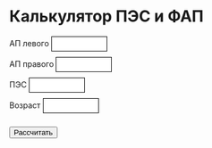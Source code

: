 <html>
<head>
  <title>Калькулятор ПЭС и ФАП</title>
  <style>
    .command-line {
      border: 1px solid black;
      padding: 5px;
      margin-bottom: 10px;
      width: 100px;
      display: inline-block;
    }
    #result {
      font-weight: bold;
      margin-top: 10px;
    }
  </style>
</head>
<body>
  <h1>Калькулятор ПЭС и ФАП</h1>
  
  <div>
    АП левого <input type="text" id="num1" class="command-line"><br>
    АП правого <input type="text" id="num2" class="command-line"><br>
    ПЭС <input type="text" id="num3" class="command-line"><br>
    Возраст <input type="text" id="num4" class="command-line">
  </div>
  
  <button onclick="calculate()">Рассчитать</button>
  
  <div id="result"></div>
  
  <script>
    function calculate() {
      var num1 = parseFloat(document.getElementById("num1").value);
      var num2 = parseFloat(document.getElementById("num2").value);
      var num3 = parseFloat(document.getElementById("num3").value);
      var num4 = parseFloat(document.getElementById("num4").value);
      
      var sum = num1 - num2;
      var diff = num1 + num2;
      var result = sum / diff;
      var procent = result * 100;
      var answer = num3
      var ages = num4
      
      document.getElementById("result").innerHTML = "Результат: <p>" + "ФАП - " + procent.toFixed(2) + "%";
if (procent >= -5 && procent <= 5) {
        document.getElementById("result").innerHTML += "Интерпретация результатов по ФАП головного мозга - " + "Межполушарная уравновешенность (отсутствие ФАП) <p>";}
else if (procent >= 6 && procent <= 20) {
        document.getElementById("result").innerHTML += "Интерпретация результатов по ФАП головного мозга - " + "Небольшое преобладание левого полушария <p>";}
else if (procent >= -20 && procent <= -6) {
        document.getElementById("result").innerHTML += "Интерпретация результатов по ФАП головного мозга - " + "Небольшое преобладание правого полушария <p>";}
else if (procent >= 21 && procent <= 40) {
        document.getElementById("result").innerHTML += "Интерпретация результатов по ФАП головного мозга - " + "Заметное (существенное) преобладание левого полушария <p>";}
else if (procent >= -40 && procent <= -21) {
        document.getElementById("result").innerHTML += "Интерпретация результатов по ФАП головного мозга - " + "Заметное (существенное) преобладание правого полушария <p>";}
else if (procent >= 41 && procent <= 65) {
        document.getElementById("result").innerHTML += "Интерпретация результатов по ФАП головного мозга - " + "Сильное преобладание левого полушария <p>";}
else if (procent >= -65 && procent <= -41) {
        document.getElementById("result").innerHTML += "Интерпретация результатов по ФАП головного мозга - " + "Сильное преобладание правого полушария <p>";}
else if (procent >= 65) {
        document.getElementById("result").innerHTML += "Интерпретация результатов по ФАП головного мозга - " + "Очень сильное преобладание левого полушария <p>";}
else if (procent <= -65) {
        document.getElementById("result").innerHTML += "Интерпретация результатов по ФАП головного мозга - " + "Очень сильное преобладание правого полушария <p>";}
if (answer < 44 && ages < 14) {
        document.getElementById("result").innerHTML += "Интерпретация результатов ПЭС - " + "очень мало";}
else if (answer < 44 && ages >= 14 && ages < 19) {
        document.getElementById("result").innerHTML += "Интерпретация результатов ПЭС - " + "очень мало";}
else if (answer < 37 && ages >= 20 && ages <= 24) {
        document.getElementById("result").innerHTML += "Интерпретация результатов ПЭС - " + "очень мало";}
else if (answer < 30 && ages >= 25 && ages <= 29) {
        document.getElementById("result").innerHTML += "Интерпретация результатов ПЭС - " + "очень мало";}
else if (answer < 23 && ages >= 30 && ages <= 34) {
        document.getElementById("result").innerHTML += "Интерпретация результатов ПЭС - " + "очень мало";}
else if (answer < 16 && ages >= 35 && ages <= 39) {
        document.getElementById("result").innerHTML += "Интерпретация результатов ПЭС - " + "очень мало";}
else if (answer < 21 && ages >= 40 && ages <= 44) {
        document.getElementById("result").innerHTML += "Интерпретация результатов ПЭС - " + "очень мало";}
else if (answer < 25 && ages >= 45 && ages <= 49) {
        document.getElementById("result").innerHTML += "Интерпретация результатов ПЭС - " + "очень мало";}
else if (answer < 14 && ages >= 50 && ages <= 54) {
        document.getElementById("result").innerHTML += "Интерпретация результатов ПЭС - " + "очень мало";}
else if (answer < 9 && ages >= 55 && ages <= 59) {
        document.getElementById("result").innerHTML += "Интерпретация результатов ПЭС - " + "очень мало";}
else if (answer < 9 && ages >= 60 && ages <= 64) {
        document.getElementById("result").innerHTML += "Интерпретация результатов ПЭС - " + "очень мало";}
else if (answer < 6 && ages >= 65 && ages <= 69) {
        document.getElementById("result").innerHTML += "Интерпретация результатов ПЭС - " + "очень мало";}
else if (answer < 5 && ages >= 70) {
        document.getElementById("result").innerHTML += "Интерпретация результатов ПЭС - " + "очень мало";}
else if (answer >= 44 && answer <= 60 && ages < 14) {
        document.getElementById("result").innerHTML += "Интерпретация результатов ПЭС - " + "мало";}
else if (answer >= 44 && answer <= 61 && ages >= 14 && ages < 19) {
        document.getElementById("result").innerHTML += "Интерпретация результатов ПЭС - " + "мало";}
else if (answer >= 37 && answer <= 51 && ages >= 20 && ages < 24) {
        document.getElementById("result").innerHTML += "Интерпретация результатов ПЭС - " + "мало";}
else if (answer >= 30 && answer <= 44 && ages >= 25 && ages < 29) {
        document.getElementById("result").innerHTML += "Интерпретация результатов ПЭС - " + "мало";}
else if (answer >= 23 && answer <= 38 && ages >= 30 && ages < 34) {
        document.getElementById("result").innerHTML += "Интерпретация результатов ПЭС - " + "мало";}
else if (answer >= 16 && answer <= 34 && ages >= 35 && ages < 39) {
        document.getElementById("result").innerHTML += "Интерпретация результатов ПЭС - " + "мало";}
else if (answer >= 21 && answer <= 36 && ages >= 40 && ages < 44) {
        document.getElementById("result").innerHTML += "Интерпретация результатов ПЭС - " + "мало";}
else if (answer >= 25 && answer <= 38 && ages >= 45 && ages < 49) {
        document.getElementById("result").innerHTML += "Интерпретация результатов ПЭС - " + "мало";}
else if (answer >= 14 && answer <= 34 && ages >= 50 && ages < 54) {
        document.getElementById("result").innerHTML += "Интерпретация результатов ПЭС - " + "мало";}
else if (answer >= 9 && answer <= 23 && ages >= 55 && ages < 59) {
        document.getElementById("result").innerHTML += "Интерпретация результатов ПЭС - " + "мало";}
else if (answer >= 9 && answer <= 19 && ages >= 60 && ages < 64) {
        document.getElementById("result").innerHTML += "Интерпретация результатов ПЭС - " + "мало";}
else if (answer >= 6 && answer <= 15 && ages >= 65 && ages < 69) {
        document.getElementById("result").innerHTML += "Интерпретация результатов ПЭС - " + "мало";}
else if (answer >= 5 && answer <= 12 && ages >= 70) {
        document.getElementById("result").innerHTML += "Интерпретация результатов ПЭС - " + "мало";}
else if (answer >= 61 && answer <= 75 && ages < 14) {
        document.getElementById("result").innerHTML += "Интерпретация результатов ПЭС - " + "ниже среднего";}
else if (answer >= 62 && answer <= 76 && ages >= 14 && ages < 19) {
        document.getElementById("result").innerHTML += "Интерпретация результатов ПЭС - " + "ниже среднего";}
else if (answer >= 52 && answer <= 66 && ages >= 20 && ages < 24) {
        document.getElementById("result").innerHTML += "Интерпретация результатов ПЭС - " + "ниже среднего";}
else if (answer >= 45 && answer <= 57 && ages >= 25 && ages < 29) {
        document.getElementById("result").innerHTML += "Интерпретация результатов ПЭС - " + "ниже среднего";}
else if (answer >= 39 && answer <= 51 && ages >= 30 && ages < 34) {
        document.getElementById("result").innerHTML += "Интерпретация результатов ПЭС - " + "ниже среднего";}
else if (answer >= 35 && answer <= 44 && ages >= 35 && ages < 39) {
        document.getElementById("result").innerHTML += "Интерпретация результатов ПЭС - " + "ниже среднего";}
else if (answer >= 37 && answer <= 47 && ages >= 40 && ages < 44) {
        document.getElementById("result").innerHTML += "Интерпретация результатов ПЭС - " + "ниже среднего";}
else if (answer >= 39 && answer <= 47 && ages >= 45 && ages < 49) {
        document.getElementById("result").innerHTML += "Интерпретация результатов ПЭС - " + "ниже среднего";}
else if (answer >= 35 && answer <= 45 && ages >= 50 && ages < 54) {
        document.getElementById("result").innerHTML += "Интерпретация результатов ПЭС - " + "ниже среднего";}
else if (answer >= 24 && answer <= 30 && ages >= 55 && ages < 59) {
        document.getElementById("result").innerHTML += "Интерпретация результатов ПЭС - " + "ниже среднего";}
else if (answer >= 20 && answer <= 27 && ages >= 60 && ages < 64) {
        document.getElementById("result").innerHTML += "Интерпретация результатов ПЭС - " + "ниже среднего";}
else if (answer >= 16 && answer <= 23 && ages >= 65 && ages < 69) {
        document.getElementById("result").innerHTML += "Интерпретация результатов ПЭС - " + "ниже среднего";}
else if (answer >= 13 && answer <= 18 && ages >= 70) {
        document.getElementById("result").innerHTML += "Интерпретация результатов ПЭС - " + "ниже среднего";}
else if (answer >= 76 && answer <= 87 && ages < 14) {
        document.getElementById("result").innerHTML += "Интерпретация результатов ПЭС - " + "средне (оптимум)";}
else if (answer >= 77 && answer <= 89 && ages >= 14 && ages < 19) {
        document.getElementById("result").innerHTML += "Интерпретация результатов ПЭС - " + "средне (оптимум)";}
else if (answer >= 67 && answer <= 80 && ages >= 20 && ages < 24) {
        document.getElementById("result").innerHTML += "Интерпретация результатов ПЭС - " + "средне (оптимум)";}
else if (answer >= 58 && answer <= 68 && ages >= 25 && ages < 29) {
        document.getElementById("result").innerHTML += "Интерпретация результатов ПЭС - " + "средне (оптимум)";}
else if (answer >= 52 && answer <= 61 && ages >= 30 && ages < 34) {
        document.getElementById("result").innerHTML += "Интерпретация результатов ПЭС - " + "средне (оптимум)";}
else if (answer >= 45 && answer <= 54 && ages >= 35 && ages < 39) {
        document.getElementById("result").innerHTML += "Интерпретация результатов ПЭС - " + "средне (оптимум)";}
else if (answer >= 48 && answer <= 57 && ages >= 40 && ages < 44) {
        document.getElementById("result").innerHTML += "Интерпретация результатов ПЭС - " + "средне (оптимум)";}
else if (answer >= 48 && answer <= 57 && ages >= 45 && ages < 49) {
        document.getElementById("result").innerHTML += "Интерпретация результатов ПЭС - " + "средне (оптимум)";}
else if (answer >= 46 && answer <= 56 && ages >= 50 && ages < 54) {
        document.getElementById("result").innerHTML += "Интерпретация результатов ПЭС - " + "средне (оптимум)";}
else if (answer >= 31 && answer <= 42 && ages >= 55 && ages < 59) {
        document.getElementById("result").innerHTML += "Интерпретация результатов ПЭС - " + "средне (оптимум)";}
else if (answer >= 28 && answer <= 35 && ages >= 60 && ages < 64) {
        document.getElementById("result").innerHTML += "Интерпретация результатов ПЭС - " + "средне (оптимум)";}
else if (answer >= 24 && answer <= 30 && ages >= 65 && ages < 69) {
        document.getElementById("result").innerHTML += "Интерпретация результатов ПЭС - " + "средне (оптимум)";}
else if (answer >= 19 && answer <= 29 && ages >= 70) {
        document.getElementById("result").innerHTML += "Интерпретация результатов ПЭС - " + "средне (оптимум)";}
else if (answer >= 88 && answer <= 104 && ages < 14) {
        document.getElementById("result").innerHTML += "Интерпретация результатов ПЭС - " + "выше среднего";}
else if (answer >= 90 && answer <= 103 && ages >= 14 && ages < 19) {
        document.getElementById("result").innerHTML += "Интерпретация результатов ПЭС - " + "выше среднего";}
else if (answer >= 81 && answer <= 101 && ages >= 20 && ages < 24) {
        document.getElementById("result").innerHTML += "Интерпретация результатов ПЭС - " + "выше среднего";}
else if (answer >= 69 && answer <= 79 && ages >= 25 && ages < 29) {
        document.getElementById("result").innerHTML += "Интерпретация результатов ПЭС - " + "выше среднего";}
else if (answer >= 62 && answer <= 68 && ages >= 30 && ages < 34) {
        document.getElementById("result").innerHTML += "Интерпретация результатов ПЭС - " + "выше среднего";}
else if (answer >= 55 && answer <= 63 && ages >= 35 && ages < 39) {
        document.getElementById("result").innerHTML += "Интерпретация результатов ПЭС - " + "выше среднего";}
else if (answer >= 58 && answer <= 68 && ages >= 40 && ages < 44) {
        document.getElementById("result").innerHTML += "Интерпретация результатов ПЭС - " + "выше среднего";}
else if (answer >= 58 && answer <= 73 && ages >= 45 && ages < 49) {
        document.getElementById("result").innerHTML += "Интерпретация результатов ПЭС - " + "выше среднего";}
else if (answer >= 57 && answer <= 71 && ages >= 50 && ages < 54) {
        document.getElementById("result").innerHTML += "Интерпретация результатов ПЭС - " + "выше среднего";}
else if (answer >= 43 && answer <= 51 && ages >= 55 && ages < 59) {
        document.getElementById("result").innerHTML += "Интерпретация результатов ПЭС - " + "выше среднего";}
else if (answer >= 36 && answer <= 43 && ages >= 60 && ages < 64) {
        document.getElementById("result").innerHTML += "Интерпретация результатов ПЭС - " + "выше среднего";}
else if (answer >= 31 && answer <= 40 && ages >= 65 && ages < 69) {
        document.getElementById("result").innerHTML += "Интерпретация результатов ПЭС - " + "выше среднего";}
else if (answer >= 30 && answer <= 39 && ages >= 70) {
        document.getElementById("result").innerHTML += "Интерпретация результатов ПЭС - " + "выше среднего";}
else if (answer >= 105 && answer <= 146 && ages < 14) {
        document.getElementById("result").innerHTML += "Интерпретация результатов ПЭС - " + "сильно";}
else if (answer >= 104 && answer <= 145 && ages >= 14 && ages < 19) {
        document.getElementById("result").innerHTML += "Интерпретация результатов ПЭС - " + "сильно";}
else if (answer >= 102 && answer <= 140 && ages >= 20 && ages < 24) {
        document.getElementById("result").innerHTML += "Интерпретация результатов ПЭС - " + "сильно";}
else if (answer >= 80 && answer <= 113 && ages >= 25 && ages < 29) {
        document.getElementById("result").innerHTML += "Интерпретация результатов ПЭС - " + "сильно";}
else if (answer >= 69 && answer <= 110 && ages >= 30 && ages < 34) {
        document.getElementById("result").innerHTML += "Интерпретация результатов ПЭС - " + "сильно";}
else if (answer >= 64 && answer <= 90 && ages >= 35 && ages < 39) {
        document.getElementById("result").innerHTML += "Интерпретация результатов ПЭС - " + "сильно";}
else if (answer >= 69 && answer <= 100 && ages >= 40 && ages < 44) {
        document.getElementById("result").innerHTML += "Интерпретация результатов ПЭС - " + "сильно";}
else if (answer >= 74 && answer <= 105 && ages >= 45 && ages < 49) {
        document.getElementById("result").innerHTML += "Интерпретация результатов ПЭС - " + "сильно";}
else if (answer >= 72 && answer <= 87 && ages >= 50 && ages < 54) {
        document.getElementById("result").innerHTML += "Интерпретация результатов ПЭС - " + "сильно";}
else if (answer >= 52 && answer <= 80 && ages >= 55 && ages < 59) {
        document.getElementById("result").innerHTML += "Интерпретация результатов ПЭС - " + "сильно";}
else if (answer >= 44 && answer <= 64 && ages >= 60 && ages < 64) {
        document.getElementById("result").innerHTML += "Интерпретация результатов ПЭС - " + "сильно";}
else if (answer >= 41 && answer <= 50 && ages >= 65 && ages < 69) {
        document.getElementById("result").innerHTML += "Интерпретация результатов ПЭС - " + "сильно";}
else if (answer >= 40 && answer <= 45 && ages >= 70) {
        document.getElementById("result").innerHTML += "Интерпретация результатов ПЭС - " + "сильно";}
else if (answer > 146 && ages < 14) {
        document.getElementById("result").innerHTML += "Интерпретация результатов ПЭС - " + "очень сильно";}
else if (answer > 145 && ages >= 14 && ages < 19) {
        document.getElementById("result").innerHTML += "Интерпретация результатов ПЭС - " + "очень сильно";}
else if (answer > 140 && ages >= 20 && ages < 24) {
        document.getElementById("result").innerHTML += "Интерпретация результатов ПЭС - " + "очень сильно";}
else if (answer > 113 && ages >= 25 && ages < 29) {
        document.getElementById("result").innerHTML += "Интерпретация результатов ПЭС - " + "очень сильно";}
else if (answer > 110 && ages >= 30 && ages < 34) {
        document.getElementById("result").innerHTML += "Интерпретация результатов ПЭС - " + "очень сильно";}
else if (answer > 90 && ages >= 35 && ages < 39) {
        document.getElementById("result").innerHTML += "Интерпретация результатов ПЭС - " + "очень сильно";}
else if (answer > 100 && ages >= 40 && ages < 44) {
        document.getElementById("result").innerHTML += "Интерпретация результатов ПЭС - " + "очень сильно";}
else if (answer > 105 && ages >= 45 && ages < 49) {
        document.getElementById("result").innerHTML += "Интерпретация результатов ПЭС - " + "очень сильно";}
else if (answer > 87 && ages >= 50 && ages < 54) {
        document.getElementById("result").innerHTML += "Интерпретация результатов ПЭС - " + "очень сильно";}
else if (answer > 80 && ages >= 55 && ages < 59) {
        document.getElementById("result").innerHTML += "Интерпретация результатов ПЭС - " + "очень сильно";}
else if (answer > 64 && ages >= 60 && ages < 64) {
        document.getElementById("result").innerHTML += "Интерпретация результатов ПЭС - " + "очень сильно";}
else if (answer > 50 && ages >= 65 && ages < 69) {
        document.getElementById("result").innerHTML += "Интерпретация результатов ПЭС - " + "очень сильно";}
else if (answer > 45 && ages >= 70) {
        document.getElementById("result").innerHTML += "Интерпретация результатов ПЭС - " + "очень сильно";}
    }
  </script>
</body>
</html>
